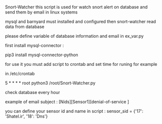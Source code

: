 Snort-Watcher
this script is used for watch snort alert on database and send them by email in linux systems

mysql and barnyard must installed and configured then snort-watcher read data from database

please define variable of database information and email in ex_var.py 

first install mysql-connector :

pip3 install mysql-connector-python

for use it you must add script to crontab and set time for runing for example

in /etc/crontab

5 * * * * root python3 /root/Snort-Watcher.py

check database every hour

example of email subject :
[Nids][Sensor1][denial-of-service ]

you can define your sensor id and name in script :
sensor_sid = {'17': 'Shatel.ir', '18': 'Dns'}
